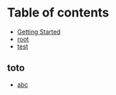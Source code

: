 # Table of contents

* [Getting Started](README.md)
* [root](root.md)
* [test](test.md)

## toto

* [abc](toto/abc.md)

